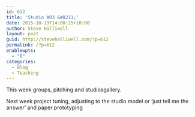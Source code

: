 ```yaml
---
id: 612
title: 'Studio W03 &#8211;'
date: 2015-10-19T14:00:25+10:00
author: Steve Halliwell
layout: post
guid: http://stevehalliwell.com/?p=612
permalink: /?p=612
enablewpts:
  - "0"
categories:
  - Blog
  - Teaching
---
```

This week groups, pitching and studiosgallery.

Next week project tuning, adjusting to the studio model or &#8216;just tell me the answer&#8217; and paper prototyping